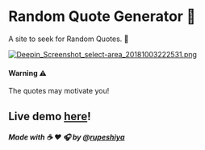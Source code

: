 # Random Quote Generator 💬

A site to seek for Random Quotes. 🍃

[![Deepin_Screenshot_select-area_20181003222531.png](https://i.postimg.cc/v8jHnWYn/Deepin_Screenshot_select-area_20181003222531.png)](https://postimg.cc/LhtpKgZ4)


#### Warning :warning:
The quotes may motivate you!
## Live demo [here](https://rupeshiya.github.io/Random-Quote-Generator/)!

##### Made with :coffee: :heart: :headphones: by @[rupeshiya](https://github.com/Rupeshiya)
